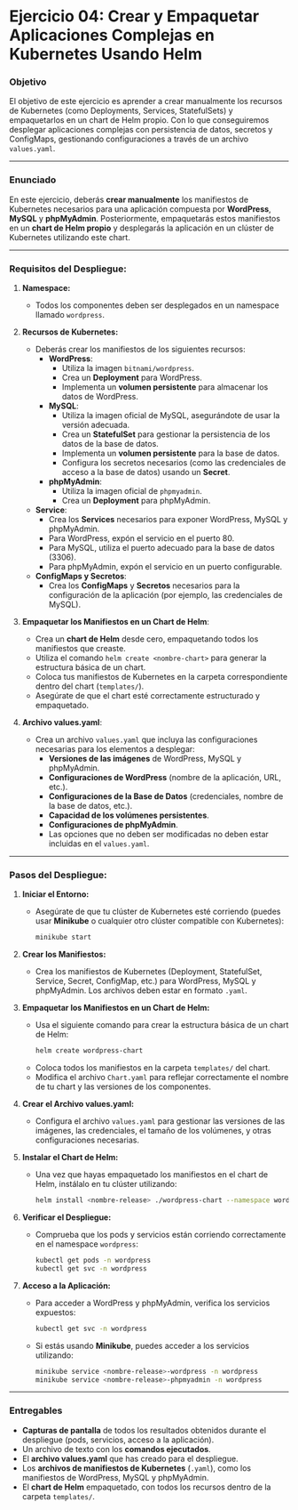 # **Ejercicio 04: Crear y Empaquetar Aplicaciones Complejas en Kubernetes Usando Helm**

### **Objetivo**

El objetivo de este ejercicio es aprender a crear manualmente los recursos de Kubernetes (como Deployments, Services, StatefulSets) y empaquetarlos en un chart de Helm propio. Con lo que conseguiremos desplegar aplicaciones complejas con persistencia de datos, secretos y ConfigMaps, gestionando configuraciones a través de un archivo `values.yaml`.

---

### **Enunciado**

En este ejercicio, deberás **crear manualmente** los manifiestos de Kubernetes necesarios para una aplicación compuesta por **WordPress**, **MySQL** y **phpMyAdmin**. Posteriormente, empaquetarás estos manifiestos en un **chart de Helm propio** y desplegarás la aplicación en un clúster de Kubernetes utilizando este chart.

---

### **Requisitos del Despliegue:**

1. **Namespace:**
   - Todos los componentes deben ser desplegados en un namespace llamado `wordpress`.

2. **Recursos de Kubernetes:**
   - Deberás crear los manifiestos de los siguientes recursos:
     - **WordPress**: 
       - Utiliza la imagen `bitnami/wordpress`.
       - Crea un **Deployment** para WordPress.
       - Implementa un **volumen persistente** para almacenar los datos de WordPress.
     - **MySQL**:
       - Utiliza la imagen oficial de MySQL, asegurándote de usar la versión adecuada.
       - Crea un **StatefulSet** para gestionar la persistencia de los datos de la base de datos.
       - Implementa un **volumen persistente** para la base de datos.
       - Configura los secretos necesarios (como las credenciales de acceso a la base de datos) usando un **Secret**.
     - **phpMyAdmin**:
       - Utiliza la imagen oficial de `phpmyadmin`.
       - Crea un **Deployment** para phpMyAdmin.
   - **Service**:
     - Crea los **Services** necesarios para exponer WordPress, MySQL y phpMyAdmin.
     - Para WordPress, expón el servicio en el puerto 80.
     - Para MySQL, utiliza el puerto adecuado para la base de datos (3306).
     - Para phpMyAdmin, expón el servicio en un puerto configurable.
   - **ConfigMaps y Secretos**:
     - Crea los **ConfigMaps** y **Secretos** necesarios para la configuración de la aplicación (por ejemplo, las credenciales de MySQL).

3. **Empaquetar los Manifiestos en un Chart de Helm**:
   - Crea un **chart de Helm** desde cero, empaquetando todos los manifiestos que creaste.
   - Utiliza el comando `helm create <nombre-chart>` para generar la estructura básica de un chart.
   - Coloca tus manifiestos de Kubernetes en la carpeta correspondiente dentro del chart (`templates/`).
   - Asegúrate de que el chart esté correctamente estructurado y empaquetado.

4. **Archivo values.yaml**:
   - Crea un archivo `values.yaml` que incluya las configuraciones necesarias para los elementos a desplegar:
     - **Versiones de las imágenes** de WordPress, MySQL y phpMyAdmin.
     - **Configuraciones de WordPress** (nombre de la aplicación, URL, etc.).
     - **Configuraciones de la Base de Datos** (credenciales, nombre de la base de datos, etc.).
     - **Capacidad de los volúmenes persistentes**.
     - **Configuraciones de phpMyAdmin**.
     - Las opciones que no deben ser modificadas no deben estar incluidas en el `values.yaml`.

---

### **Pasos del Despliegue:**

1. **Iniciar el Entorno:**
   - Asegúrate de que tu clúster de Kubernetes esté corriendo (puedes usar **Minikube** o cualquier otro clúster compatible con Kubernetes):
     ```bash
     minikube start
     ```

2. **Crear los Manifiestos:**
   - Crea los manifiestos de Kubernetes (Deployment, StatefulSet, Service, Secret, ConfigMap, etc.) para WordPress, MySQL y phpMyAdmin. Los archivos deben estar en formato `.yaml`.

3. **Empaquetar los Manifiestos en un Chart de Helm:**
   - Usa el siguiente comando para crear la estructura básica de un chart de Helm:
     ```bash
     helm create wordpress-chart
     ```
   - Coloca todos los manifiestos en la carpeta `templates/` del chart.
   - Modifica el archivo `Chart.yaml` para reflejar correctamente el nombre de tu chart y las versiones de los componentes.

4. **Crear el Archivo values.yaml:**
   - Configura el archivo `values.yaml` para gestionar las versiones de las imágenes, las credenciales, el tamaño de los volúmenes, y otras configuraciones necesarias.

5. **Instalar el Chart de Helm:**
   - Una vez que hayas empaquetado los manifiestos en el chart de Helm, instálalo en tu clúster utilizando:
     ```bash
     helm install <nombre-release> ./wordpress-chart --namespace wordpress --create-namespace
     ```

6. **Verificar el Despliegue:**
   - Comprueba que los pods y servicios están corriendo correctamente en el namespace `wordpress`:
     ```bash
     kubectl get pods -n wordpress
     kubectl get svc -n wordpress
     ```

7. **Acceso a la Aplicación:**
   - Para acceder a WordPress y phpMyAdmin, verifica los servicios expuestos:
     ```bash
     kubectl get svc -n wordpress
     ```
   - Si estás usando **Minikube**, puedes acceder a los servicios utilizando:
     ```bash
     minikube service <nombre-release>-wordpress -n wordpress
     minikube service <nombre-release>-phpmyadmin -n wordpress
     ```

---

### **Entregables**

- **Capturas de pantalla** de todos los resultados obtenidos durante el despliegue (pods, servicios, acceso a la aplicación).
- Un archivo de texto con los **comandos ejecutados**.
- El **archivo values.yaml** que has creado para el despliegue.
- Los **archivos de manifiestos de Kubernetes** (`.yaml`), como los manifiestos de WordPress, MySQL y phpMyAdmin.
- El **chart de Helm** empaquetado, con todos los recursos dentro de la carpeta `templates/`.



